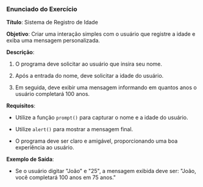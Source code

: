 ### Enunciado do Exercício 

  

**Título**: Sistema de Registro de Idade 

  

**Objetivo**: Criar uma interação simples com o usuário que registre a idade e exiba uma mensagem personalizada. 

  

**Descrição**: 

1. O programa deve solicitar ao usuário que insira seu nome. 

2. Após a entrada do nome, deve solicitar a idade do usuário. 

3. Em seguida, deve exibir uma mensagem informando em quantos anos o usuário completará 100 anos. 

  

**Requisitos**: 

- Utilize a função `prompt()` para capturar o nome e a idade do usuário. 

- Utilize `alert()` para mostrar a mensagem final. 

- O programa deve ser claro e amigável, proporcionando uma boa experiência ao usuário. 

  

**Exemplo de Saída**: 

- Se o usuário digitar "João" e "25", a mensagem exibida deve ser: "João, você completará 100 anos em 75 anos." 